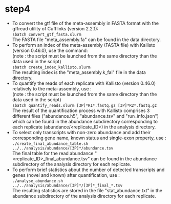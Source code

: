 # step4
* To convert the gtf file of the meta-assembly in FASTA format with the gffread utility of Cufflinks (version 2.2.1): \
`sbatch convert_gtf_fasta.slurm` \
The FASTA file "meta_assembly.fa" can be found in the data directory.
* To perform an index of the meta-assembly (FASTA file) with Kallisto (version 0.46.0), use the command: \
(note : the script must be launched from the same directory than the data used in the script) \
`sbatch create_index_kallisto.slurm` \
The resulting index is the "meta_assembly.k_fai" file in the data directory.
* To quantify the reads of each replicate with Kallisto (version 0.46.0) relatively to the meta-assembly, use : \
(note : the script must be launched from the same directory than the data used in the script) \
`sbatch quantify_reads.slurm [3P]*R1*.fastq.gz [3P]*R2*.fastq.gz` \
The result of the quantification process with Kallisto comprises 3 different files ("abundance.h5", "abundance.tsv" and "run_info.json") which can be found in the abundance subdirectory corresponding to each replicate (abundance/\<replicate_ID\>) in the analysis directory.
* To select only transcripts with non-zero abundance and add their corresponding gene name, known status and single-exon property, use : \
`./create_final_abundance_table.sh ../../analysis/abundance/[3P]*/abundance.tsv`  
The final table for the read abundance "<replicate_ID\>_final_abundance.tsv" can be found in the abundance subdirectory of the analysis directory for each replicate.
* To perform brief statistics about the number of detected transcripts and genes (novel and known) after quantification, use : \
`./analyse_abundance.sh ../../analysis/abundance/[3P]*/[3P]*_final_*.tsv` \
The resulting statistics are stored in the file "stat_abundance.txt" in the abundance subdirectory of the analysis directory for each replicate.

